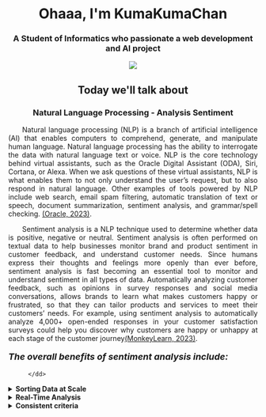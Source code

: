 <h1 align="center">Ohaaa, I'm KumaKumaChan</h1>
<h3 align="center">A Student of Informatics who passionate a web development and AI project</h3>
<p align="center">
    <img align="center" src="https://media.tenor.com/R7CjgAO_z9EAAAAC/kuma-kuma-kuma-bear-sleepy.gif">
</p>

<h2 align="center">Today we'll talk about</h2>
<h3 align="center">Natural Language Processing - Analysis Sentiment</h3>

<p align="justify">&emsp;&emsp;Natural language processing (NLP) is a branch of artificial intelligence (AI) that enables computers to comprehend, generate, and manipulate human language. Natural language processing has the ability to interrogate the data with natural language text or voice.  NLP is the core technology behind virtual assistants, such as the Oracle Digital Assistant (ODA), Siri, Cortana, or Alexa. When we ask questions of these virtual assistants, NLP is what enables them to not only understand the user’s request, but to also respond in natural language. Other examples of tools powered by NLP include web search, email spam filtering, automatic translation of text or speech, document summarization, sentiment analysis, and grammar/spell checking. <a href="https://www.oracle.com/id/artificial-intelligence/what-is-natural-language-processing/#:~:text=Natural%20language%20processing%20(NLP)%20is,natural%20language%20text%20or%20voice.">(Oracle, 2023)</a>.</p>

<p align="justify">&emsp;&emsp;Sentiment analysis is a NLP technique used to determine whether data is positive, negative or neutral. Sentiment analysis is often performed on textual data to help businesses monitor brand and product sentiment in customer feedback, and understand customer needs. Since humans express their thoughts and feelings more openly than ever before, sentiment analysis is fast becoming an essential tool to monitor and understand sentiment in all types of data. Automatically analyzing customer feedback, such as opinions in survey responses and social media conversations, allows brands to learn what makes customers happy or frustrated, so that they can tailor products and services to meet their customers’ needs. For example, using sentiment analysis to automatically analyze 4,000+ open-ended responses in your customer satisfaction surveys could help you discover why customers are happy or unhappy at each stage of the customer journey<a href="https://monkeylearn.com/sentiment-analysis/">(MonkeyLearn, 2023)</a>.</p>

<p style="font-style:italic;font-weight:bold;font-size:18px">The overall benefits of sentiment analysis include:</p>

<dl>
    <dd>
        
    </dd>
</dl>
<dl>
    <dd></dd>
</dl>
<dl>
    <dd></dd>
</dl>
<dl>
    <dd></dd>
</dl>


<details>
<summary style="font-weight:bold;">Sorting Data at Scale</summary>
<dl>
    <dd>
        Can you imagine manually sorting through thousands of tweets, customer support conversations, or surveys? There’s just too much business data to process manually. Sentiment analysis helps businesses process huge amounts of unstructured data in an efficient and cost-effective way.
    </dd>
</dl>
</details>
<details style="">
<summary style="font-weight:bold;">Real-Time Analysis</summary>
<p style="margin-left:15px">Sentiment analysis can identify critical issues in real-time, for example is a PR crisis on social media escalating? Is an angry customer about to churn? Sentiment analysis models can help you immediately identify these kinds of situations, so you can take action right away.
</p>
</details>
<details>
<summary style="font-weight:bold;">Consistent criteria</summary>
<p style="margin-left:15px">It’s estimated that people only agree around 60-65% of the time when determining the sentiment of a particular text. Tagging text by sentiment is highly subjective, influenced by personal experiences, thoughts, and beliefs. By using a centralized sentiment analysis system, companies can apply the same criteria to all of their data, helping them improve accuracy and gain better insights.</p>
<p style="margin-left:15px">
The applications of sentiment analysis are endless. So, to help you understand how sentiment analysis could benefit your business, let’s take a look at some examples of texts that you could analyze using sentiment analysis. Then, we’ll jump into a real-world example of how Chewy, a pet supplies company, was able to gain a much more nuanced (and useful!) understanding of their reviews through the application of sentiment analysis.</p>
</details>
